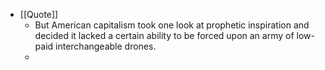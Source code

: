 - [[Quote]]
	- But American capitalism took one look at prophetic inspiration and decided it lacked a certain ability to be forced upon an army of low-paid interchangeable drones.
	-
